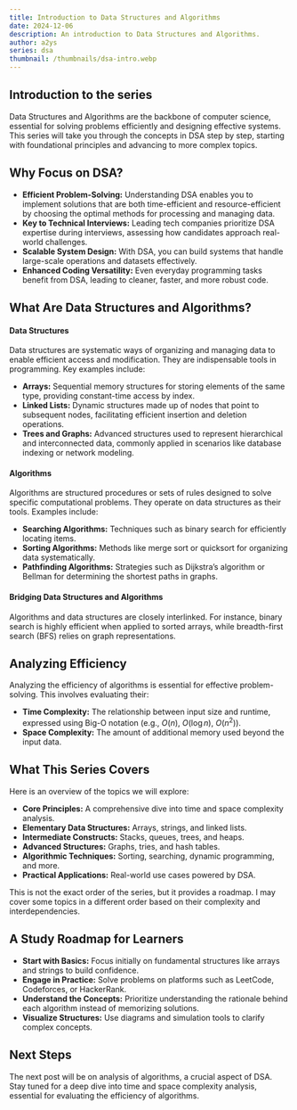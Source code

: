```yaml
---
title: Introduction to Data Structures and Algorithms
date: 2024-12-06
description: An introduction to Data Structures and Algorithms.
author: a2ys
series: dsa
thumbnail: /thumbnails/dsa-intro.webp
---
```


## Introduction to the series

Data Structures and Algorithms are the backbone of computer science, essential for solving problems efficiently and designing effective systems. This series will take you through the concepts in DSA step by step, starting with foundational principles and advancing to more complex topics.

## Why Focus on DSA?

- **Efficient Problem-Solving:** Understanding DSA enables you to implement solutions that are both time-efficient and resource-efficient by choosing the optimal methods for processing and managing data.
- **Key to Technical Interviews:** Leading tech companies prioritize DSA expertise during interviews, assessing how candidates approach real-world challenges.
- **Scalable System Design:** With DSA, you can build systems that handle large-scale operations and datasets effectively.
- **Enhanced Coding Versatility:** Even everyday programming tasks benefit from DSA, leading to cleaner, faster, and more robust code.

## What Are Data Structures and Algorithms?

#### Data Structures

Data structures are systematic ways of organizing and managing data to enable efficient access and modification. They are indispensable tools in programming. Key examples include:

- **Arrays:** Sequential memory structures for storing elements of the same type, providing constant-time access by index.
- **Linked Lists:** Dynamic structures made up of nodes that point to subsequent nodes, facilitating efficient insertion and deletion operations.
- **Trees and Graphs:** Advanced structures used to represent hierarchical and interconnected data, commonly applied in scenarios like database indexing or network modeling.

#### Algorithms

Algorithms are structured procedures or sets of rules designed to solve specific computational problems. They operate on data structures as their tools. Examples include:

- **Searching Algorithms:** Techniques such as binary search for efficiently locating items.
- **Sorting Algorithms:** Methods like merge sort or quicksort for organizing data systematically.
- **Pathfinding Algorithms:** Strategies such as Dijkstra’s algorithm or Bellman for determining the shortest paths in graphs.

#### Bridging Data Structures and Algorithms

Algorithms and data structures are closely interlinked. For instance, binary search is highly efficient when applied to sorted arrays, while breadth-first search (BFS) relies on graph representations.

## Analyzing Efficiency

Analyzing the efficiency of algorithms is essential for effective problem-solving. This involves evaluating their:

- **Time Complexity:** The relationship between input size and runtime, expressed using Big-O notation (e.g., $O(n)$, $O(\log n)$, $O(n^2)$).
- **Space Complexity:** The amount of additional memory used beyond the input data.

## What This Series Covers

Here is an overview of the topics we will explore:

- **Core Principles:** A comprehensive dive into time and space complexity analysis.
- **Elementary Data Structures:** Arrays, strings, and linked lists.
- **Intermediate Constructs:** Stacks, queues, trees, and heaps.
- **Advanced Structures:** Graphs, tries, and hash tables.
- **Algorithmic Techniques:** Sorting, searching, dynamic programming, and more.
- **Practical Applications:** Real-world use cases powered by DSA.

This is not the exact order of the series, but it provides a roadmap. I may cover some topics in a different order based on their complexity and interdependencies.

## A Study Roadmap for Learners

- **Start with Basics:** Focus initially on fundamental structures like arrays and strings to build confidence.
- **Engage in Practice:** Solve problems on platforms such as LeetCode, Codeforces, or HackerRank.
- **Understand the Concepts:** Prioritize understanding the rationale behind each algorithm instead of memorizing solutions.
- **Visualize Structures:** Use diagrams and simulation tools to clarify complex concepts.

## Next Steps

The next post will be on analysis of algorithms, a crucial aspect of DSA. Stay tuned for a deep dive into time and space complexity analysis, essential for evaluating the efficiency of algorithms.
